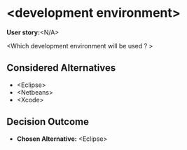 # \<development environment\>

**User story:**\<N/A\>

\<Which development environment will be used ? \>

## Considered Alternatives

* \<Eclipse\>
* \<Netbeans\>
* \<Xcode\>

## Decision Outcome

* **Chosen Alternative:** \<Eclipse\>

